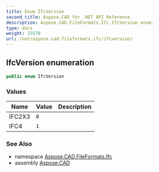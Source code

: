 ```yaml
---
title: Enum IfcVersion
second_title: Aspose.CAD for .NET API Reference
description: Aspose.CAD.FileFormats.Ifc.IfcVersion enum. 
type: docs
weight: 33570
url: /net/aspose.cad.fileformats.ifc/ifcversion/
---
```

## IfcVersion enumeration

```csharp
public enum IfcVersion
```

### Values

| Name | Value | Description |
| --- | --- | --- |
| IFC2X3 | `0` |  |
| IFC4 | `1` |  |

### See Also

* namespace [Aspose.CAD.FileFormats.Ifc](../../aspose.cad.fileformats.ifc/)
* assembly [Aspose.CAD](../../)


